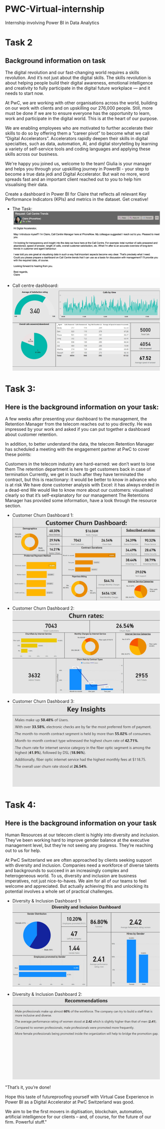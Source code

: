 # PWC-Virtual-internship
Internship involving Power BI in Data Analytics

# Task 2

## Background information on task
The digital revolution and our fast-changing world requires a skills revolution. And it’s not just about the digital skills. The skills revolution is about helping people build their digital awareness, emotional intelligence and creativity to fully participate in the digital future workplace — and it needs to start now.

At PwC, we are working with other organisations across the world, building on our work with clients and on upskilling our 276,000 people. Still, more must be done if we are to ensure everyone has the opportunity to learn, work and participate in the digital world. This is at the heart of our purpose.





We are enabling employees who are motivated to further accelerate their skills to do so by offering them a “career pivot” to become what we call “Digital Accelerators”. Accelerators rapidly deepen their skills in digital specialties, such as data, automation, AI, and digital storytelling by learning a variety of self-service tools and coding languages and applying these skills across our business.





We're happy you joined us, welcome to the team! Giulia is your manager and helps you through your upskilling journey in PowerBI - your step to become a true data jedi and Digital Accelerator. But wait no more, word spreads fast and an important client reached out to you to help him visualising their data.

Create a dashboard in Power BI for Claire that reflects all relevant Key Performance Indicators (KPIs) and metrics in the dataset. Get creative! 
* The Task:
![Task](https://github.com/devschow/PWC-Virtual-internship/blob/main/Task_2_email.jpg?raw=true)

* Call centre dashboard:
![Dashboard](https://github.com/devschow/PWC-Virtual-internship/blob/main/Call_centre_dashboard.jpg?raw=true)

# Task 3:

## Here is the background information on your task:

A few weeks after presenting your dashboard to the management, the Retention Manager from the telecom reaches out to you directly. He was impressed by your work and asked if you can put together a dashboard about customer retention.

In addition, to better understand the data, the telecom Retention Manager has scheduled a meeting with the engagement partner at PwC to cover these points:

Customers in the telecom industry are hard-earned: we don’t want to lose them
The retention department is here to get customers back in case of termination 
Currently, we get in touch after they have terminated the contract, but this is reactionary: it would be better to know in advance who is at risk 
We  have done customer analysis with Excel: it has always ended in a dead-end
We would like to know more about our customers: visualised clearly so that it’s self-explanatory for our management
The Retentions Manager has provided some information, have a look through the resource section.

* Customer Churn Dashboard 1:
![Dashboard](https://github.com/devschow/PWC-Virtual-internship/blob/main/Churn_1.jpg?raw=true)

* Customer Churn Dashboard 2:
![Dashboard](https://github.com/devschow/PWC-Virtual-internship/blob/main/Churn_2.jpg?raw=true)

* Customer Churn Dashboard 3:
![Dashboard](https://github.com/devschow/PWC-Virtual-internship/blob/main/Churn_3.jpg?raw=true)

# Task 4:

## Here is the background information on your task
Human Resources at our telecom client is highly into diversity and inclusion. They’ve been working hard to improve gender balance at the executive management level, but they’re not seeing any progress. They’re reaching out to us for help.

At PwC Switzerland we are often approached by clients seeking support with diversity and inclusion. Companies need a workforce of diverse talents and backgrounds to succeed in an increasingly complex and heterogeneous world. To us, diversity and inclusion are business imperatives, not just nice-to-haves. We aim for all of our teams to feel welcome and appreciated. But actually achieving this and unlocking its potential involves a whole set of practical challenges.

* Diversity & Inclusion Dashboard 1:
![Dashboard](https://github.com/devschow/PWC-Virtual-internship/blob/main/D&I_1.jpg?raw=true)

* Diversity & Inclusion Dashboard 2:
![Dashboard](https://github.com/devschow/PWC-Virtual-internship/blob/main/D&I_2.jpg?raw=true)

"That’s it, you’re done! 

Hope this taste of futureproofing yourself with Virtual Case Experience in Power BI as a Digital Accelerator at PwC Switzerland was good. 

We aim to be the first movers in digitisation, blockchain, automation, artificial intelligence for our clients – and, of course, for the future of our firm. Powerful stuff."
